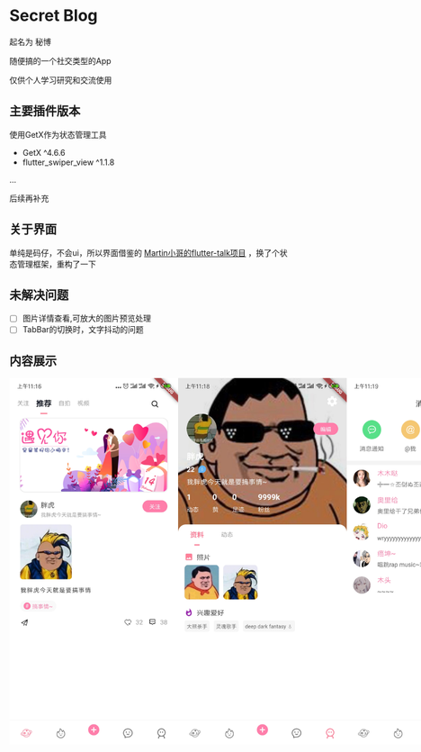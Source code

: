 # Secret Blog

起名为 秘博

随便搞的一个社交类型的App

仅供个人学习研究和交流使用

## 主要插件版本

使用GetX作为状态管理工具

- GetX ^4.6.6
- flutter_swiper_view ^1.1.8

...

后续再补充

## 关于界面

单纯是码仔，不会ui，所以界面借鉴的 [Martin小哥的flutter-talk项目](https://github.com/martin-yin/flutter-talk)
，换了个状态管理框架，重构了一下

## 未解决问题

- [ ] 图片详情查看,可放大的图片预览处理
- [ ] TabBar的切换时，文字抖动的问题

## 内容展示

<div style="display:flex;">
<img alt="image" src="images/1.jpg" title="图片1" width="300"/>
<img alt="image" src="images/2.jpg" title="图片2" width="300"/>
<img alt="image" src="images/3.jpg" title="图片3" width="300"/>
<img alt="image" src="images/4.jpg" title="图片4" width="300"/>
<img alt="image" src="images/5.jpg" title="图片5" width="300"/>
<img alt="image" src="images/6.jpg" title="图片6" width="300"/>
<img alt="image" src="images/7.jpg" title="图片7" width="300"/>
<img alt="image" src="images/8.jpg" title="图片8" width="300"/>
<img alt="image" src="images/9.jpg" title="图片9" width="300"/>
</div>